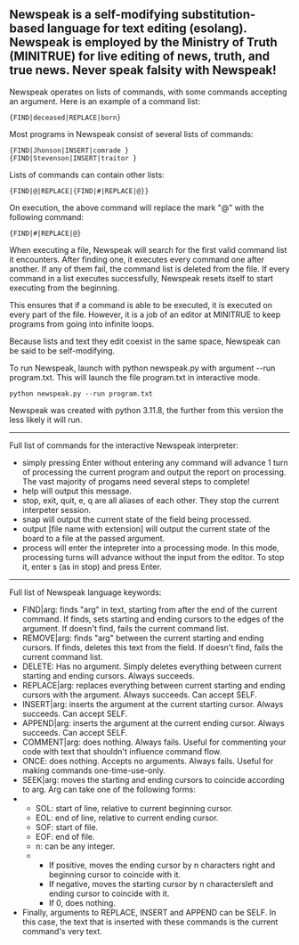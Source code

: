 ## Newspeak is a self-modifying substitution-based language for text editing (esolang). Newspeak is employed by the Ministry of Truth (MINITRUE) for live editing of news, truth, and true news. Never speak falsity with Newspeak!

Newspeak operates on lists of commands, with some commands accepting an argument. Here is an example of a command list:

`{FIND|deceased|REPLACE|born}`

Most programs in Newspeak consist of several lists of commands:

```
{FIND|Jhonson|INSERT|comrade }
{FIND|Stevenson|INSERT|traitor }
```

Lists of commands can contain other lists:

`{FIND|@|REPLACE|{FIND|#|REPLACE|@}}`

On execution, the above command will replace the mark "@" with the following command:

`{FIND|#|REPLACE|@}`

When executing a file, Newspeak will search for the first valid command list it encounters. After finding one, it executes every command one after another. If any of them fail, the command list is deleted from the file. If every command in a list executes successfully, Newspeak resets itself to start executing from the beginning.

This ensures that if a command is able to be executed, it is executed on every part of the file. However, it is a job of an editor at MINITRUE to keep programs from going into infinite loops.

Because lists and text they edit coexist in the same space, Newspeak can be said to be self-modifying. 

To run Newspeak, launch with python newspeak.py with argument --run program.txt. This will launch the file program.txt in interactive mode.

`python newspeak.py --run program.txt`

Newspeak was created with python 3.11.8, the further from this version the less likely it will run.

------

Full list of commands for the interactive Newspeak interpreter:
 - simply pressing Enter without entering any command will advance 1 turn of processing the current program and output the report on processing. The vast majority of progams need several steps to complete!
 - help will output this message.
 - stop, exit, quit, e, q are all aliases of each other. They stop the current interpeter session.
 - snap will output the current state of the field being processed.
 - output [file name with extension] will output the current state of the board to a file at the passed argument.
 - process will enter the intepreter into a processing mode. In this mode, processing turns will advance without the input from the editor. To stop it, enter s (as in stop) and press Enter.

------

Full list of Newspeak language keywords:
 - FIND|arg: finds "arg" in text, starting from after the end of the current command. If finds, sets starting and ending cursors to the edges of the argument. If doesn't find, fails the current command list.
 - REMOVE|arg: finds "arg" between the current starting and ending cursors. If finds, deletes this text from the field. If doesn't find, fails the current command list.
 - DELETE: Has no argument. Simply deletes everything between current starting and ending cursors. Always succeeds.
 - REPLACE|arg: replaces everything between current starting and ending cursors with the argument. Always succeeds. Can accept SELF.
 - INSERT|arg: inserts the argument at the current starting cursor. Always succeeds. Can accept SELF.
 - APPEND|arg: inserts the argument at the current ending cursor. Always succeeds. Can accept SELF.
 - COMMENT|arg: does nothing. Always fails. Useful for commenting your code with text that shouldn't influence command flow.
 - ONCE: does nothing. Accepts no arguments. Always fails. Useful for making commands one-time-use-only.
 - SEEK|arg: moves the starting and ending cursors to coincide according to arg. Arg can take one of the following forms:
 - - SOL: start of line, relative to current beginning cursor.
   - EOL: end of line, relative to current ending cursor.
   - SOF: start of file.
   - EOF: end of file.
   - n: can be any integer.
   - - If positive, moves the ending cursor by n characters right and beginning cursor to coincide with it.
     - If negative, moves the starting cursor by n charactersleft and ending cursor to coincide with it.
     - If 0, does nothing.
 - Finally, arguments to REPLACE, INSERT and APPEND can be SELF. In this case, the text that is inserted with these commands is the current command's very text.

